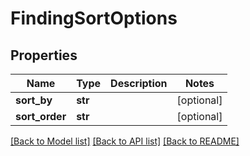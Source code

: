 # FindingSortOptions

## Properties
Name | Type | Description | Notes
------------ | ------------- | ------------- | -------------
**sort_by** | **str** |  | [optional] 
**sort_order** | **str** |  | [optional] 

[[Back to Model list]](../README.md#documentation-for-models) [[Back to API list]](../README.md#documentation-for-api-endpoints) [[Back to README]](../README.md)


